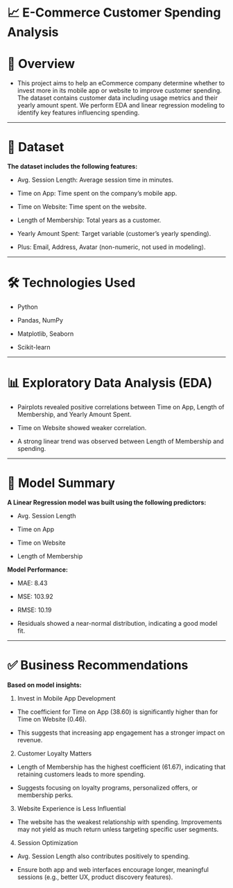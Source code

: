 
# 📈 E-Commerce Customer Spending Analysis

# 🧾 Overview

* This project aims to help an eCommerce company determine whether to invest more in its mobile app or website to improve customer spending. The dataset contains customer data including usage metrics and their yearly amount spent. We perform EDA and linear regression modeling to identify key features influencing spending.


---

# 📂 Dataset

**The dataset includes the following features:**

* Avg. Session Length: Average session time in minutes.

* Time on App: Time spent on the company’s mobile app.

* Time on Website: Time spent on the website.

* Length of Membership: Total years as a customer.

* Yearly Amount Spent: Target variable (customer’s yearly spending).

* Plus: Email, Address, Avatar (non-numeric, not used in modeling).



---

# 🛠️ Technologies Used

* Python

* Pandas, NumPy

* Matplotlib, Seaborn

* Scikit-learn



---

# 📊 Exploratory Data Analysis (EDA)

* Pairplots revealed positive correlations between Time on App, Length of Membership, and Yearly Amount Spent.

* Time on Website showed weaker correlation.

* A strong linear trend was observed between Length of Membership and spending.



---

# 🧮 Model Summary
**A Linear Regression model was built using the following predictors:**

* Avg. Session Length

* Time on App

* Time on Website

* Length of Membership

**Model Performance:**

* MAE: 8.43

* MSE: 103.92

* RMSE: 10.19


* Residuals showed a near-normal distribution, indicating a good model fit.


---

# ✅ Business Recommendations

**Based on model insights:**

1. Invest in Mobile App Development

* The coefficient for Time on App (38.60) is significantly higher than for Time on Website (0.46).

* This suggests that increasing app engagement has a stronger impact on revenue.



2. Customer Loyalty Matters

* Length of Membership has the highest coefficient (61.67), indicating that retaining customers leads to more spending.

* Suggests focusing on loyalty programs, personalized offers, or membership perks.



3. Website Experience is Less Influential

* The website has the weakest relationship with spending. Improvements may not yield as much return unless targeting specific user segments.



4. Session Optimization

* Avg. Session Length also contributes positively to spending.

* Ensure both app and web interfaces encourage longer, meaningful sessions (e.g., better UX, product discovery features).



